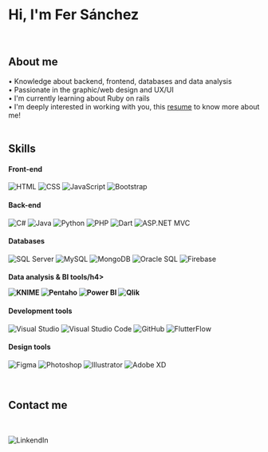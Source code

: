 <h1> Hi, I'm Fer Sánchez</h1>

<!--
Here are some ideas to get you started:

- 🔭 I’m currently working on ...
- 🌱 I’m currently learning ...
- 👯 I’m looking to collaborate on ...
- 🤔 I’m looking for help with ...
- 💬 Ask me about ...
- 📫 How to reach me: ...
- 😄 Pronouns: ...
- ⚡ Fun fact: ...
-->

<br/>

<h2>About me </h2>

• Knowledge about backend, frontend, databases and data analysis <br/>
• Passionate in the graphic/web design and UX/UI <br/>
• I'm currently learning about Ruby on rails <br/>
• I'm deeply interested in working with you, this <a href="Resume - Ma Fernanda Sanchez - Developer.pdf" target="_blank">resume</a> to know more about me! <br/>
<br/>

<h2>Skills</h2>
<h4>Front-end</h4>
<p align="left">
  <img src="https://img.shields.io/badge/HTML-E34F26?style=flat&logo=html5&logoColor=white" alt="HTML" />
  <img src="https://img.shields.io/badge/CSS-1572B6?style=flat&logo=css3&logoColor=white" alt="CSS" />
  <img src="https://img.shields.io/badge/JavaScript-F7DF1E?style=flat&logo=javascript&logoColor=black" alt="JavaScript" />
  <img src="https://img.shields.io/badge/Bootstrap-7952B3?style=flat&logo=bootstrap&logoColor=white" alt="Bootstrap" />
</p>

<h4>Back-end</h4>
<p align="left">
  <img src="https://img.shields.io/badge/C%23-239120?style=flat&logo=c-sharp&logoColor=white" alt="C#" />
  <img src="https://img.shields.io/badge/Java-007396?style=flat&logo=java&logoColor=white" alt="Java" />
  <img src="https://img.shields.io/badge/Python-3776AB?style=flat&logo=python&logoColor=white" alt="Python" />
  <img src="https://img.shields.io/badge/PHP-777BB4?style=flat&logo=php&logoColor=white" alt="PHP" />
  <img src="https://img.shields.io/badge/Dart-0175C2?style=flat&logo=dart&logoColor=white" alt="Dart" />
  <img src="https://img.shields.io/badge/ASP.NET%20MVC-5C2D91?style=flat&logo=.net&logoColor=white" alt="ASP.NET MVC" />
</p>

<h4>Databases</h4>
<p align="left">
  <img src="https://img.shields.io/badge/SQL%20Server-CC2927?style=flat&logo=microsoft-sql-server&logoColor=white" alt="SQL Server" />
  <img src="https://img.shields.io/badge/MySQL-4479A1?style=flat&logo=mysql&logoColor=white" alt="MySQL" />
  <img src="https://img.shields.io/badge/MongoDB-47A248?style=flat&logo=mongodb&logoColor=white" alt="MongoDB" />
  <img src="https://img.shields.io/badge/Oracle%20SQL-F80000?style=flat&logo=oracle&logoColor=white" alt="Oracle SQL" />
  <img src="https://img.shields.io/badge/Firebase-FFCA28?style=flat&logo=firebase&logoColor=black" alt="Firebase" />
</p>

<h4>Data analysis & BI tools/h4>
<p align="left">
  <img src="https://img.shields.io/badge/KNIME-FE7A16?style=flat&logo=knime&logoColor=black" alt="KNIME" />
  <img src="https://img.shields.io/badge/Pentaho-005084?style=flat&logo=data-visualization&logoColor=white" alt="Pentaho" />
  <img src="https://img.shields.io/badge/Power%20BI-F2C811?style=flat&logo=power-bi&logoColor=black" alt="Power BI" />
  <img src="https://img.shields.io/badge/Qlik-3A4ED2?style=flat&logo=qlik&logoColor=white" alt="Qlik" />
</p>
  
<h4>Development tools</h4>
<p align="left">
  <img src="https://img.shields.io/badge/Visual%20Studio-5C2D91?style=flat&logo=visual-studio&logoColor=white" alt="Visual Studio" />
  <img src="https://img.shields.io/badge/VS%20Code-007ACC?style=flat&logo=visual-studio-code&logoColor=white" alt="Visual Studio Code" />
  <img src="https://img.shields.io/badge/GitHub-181717?style=flat&logo=github&logoColor=white" alt="GitHub" />
  <img src="https://img.shields.io/badge/FlutterFlow-02569B?style=flat&logo=flutter&logoColor=white" alt="FlutterFlow" />
</p>

<h4>Design tools</h4>
<p align="left">
  <img src="https://img.shields.io/badge/Figma-F24E1E?style=flat&logo=figma&logoColor=white" alt="Figma" />
  <img src="https://img.shields.io/badge/Photoshop-31A8FF?style=flat&logo=adobe-photoshop&logoColor=black" alt="Photoshop" />
  <img src="https://img.shields.io/badge/Illustrator-FF9A00?style=flat&logo=adobe-illustrator&logoColor=white" alt="Illustrator" />
  <img src="https://img.shields.io/badge/Adobe%20XD-FF61F6?style=flat&logo=adobe-xd&logoColor=white" alt="Adobe XD" />
</p>


<br/>

<h2>Contact me </h2>

<br/>
<p>
  <a href="www.linkedin.com/in/mariafernandasv" target="_blank" style="text-decoration:none;">
      <img href="https://static.vecteezy.com/system/resources/previews/018/930/480/non_2x/linkedin-logo-linkedin-icon-transparent-free-png.png" alt="LinkendIn" />
  </a>  
</p>

